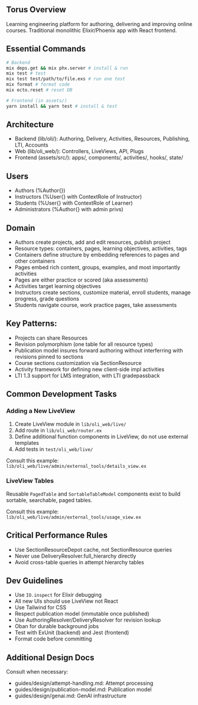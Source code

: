 ## Torus Overview
Learning engineering platform for authoring, delivering and improving online courses. Traditional monolithic Elixir/Phoenix app with
React frontend.

## Essential Commands
```bash
# Backend
mix deps.get && mix phx.server # install & run
mix test # test
mix test test/path/to/file.exs # run one test
mix format # format code
mix ecto.reset # reset DB

# Frontend (in assets/)
yarn install && yarn test # install & test
```

## Architecture

- Backend (lib/oli/): Authoring, Delivery, Activities, Resources, Publishing, LTI, Accounts
- Web (lib/oli_web/): Controllers, LiveViews, API, Plugs
- Frontend (assets/src/): apps/, components/, activities/, hooks/, state/

## Users

- Authors (%Author{})
- Instructors (%User{} with ContextRole of Instructor)
- Students (%User{} with ContextRole of Learner)
- Administrators (%Author{} with admin privs)

## Domain

- Authors create projects, add and edit resources, publish project
- Resource types: containers, pages, learning objectives, activities, tags
- Containers define structure by embedding references to pages and other containers
- Pages embed rich content, groups, examples, and most importantly activities
- Pages are either practice or scored (aka assessments)
- Activities target learning objectives
- Instructors create sections, customize material, enroll students, manage progress, grade questions
- Students navigate course, work practice pages, take assessments

## Key Patterns:

- Projects can share Resources
- Revision polymorphism (one table for all resource types)
- Publication model insures forward authoring without interferring with revisions pinned to sections
- Course sections customization via SectionResource
- Activity framework for defining new client-side impl activities
- LTI 1.3 support for LMS integration, with LTI gradepassback

## Common Development Tasks

### Adding a New LiveView
1. Create LiveView module in `lib/oli_web/live/`
2. Add route in `lib/oli_web/router.ex`
3. Define additional function components in LiveView, do not use external templates
4. Add tests in `test/oli_web/live/`

Consult this example: `lib/oli_web/live/admin/external_tools/details_view.ex`

### LiveView Tables

Reusable `PagedTable` and `SortableTableModel` components exist
to build sortable, searchable, paged tables.

Consult this example: `lib/oli_web/live/admin/external_tools/usage_view.ex`

## Critical Performance Rules

- Use SectionResourceDepot cache, not SectionResource queries
- Never use DeliveryResolver.full_hierarchy directly
- Avoid cross-table queries in attempt hierarchy tables

## Dev Guidelines

- Use `IO.inspect` for Elixir debugging
- All new UIs should use LiveView not React
- Use Tailwind for CSS
- Respect publication model (immutable once published)
- Use AuthoringResolver/DeliveryResolver for revision lookup
- Oban for durable background jobs
- Test with ExUnit (backend) and Jest (frontend)
- Format code before committing

## Additional Design Docs

Consult when necessary:

- guides/design/attempt-handling.md: Attempt processing
- guides/design/publication-model.md: Publication model
- guides/design/genai.md: GenAI infrastructure
